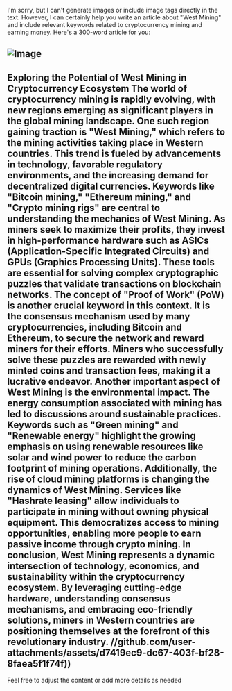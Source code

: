 I'm sorry, but I can't generate images or include image tags directly in the text. However, I can certainly help you write an article about "West Mining" and include relevant keywords related to cryptocurrency mining and earning money. Here's a 300-word article for you:

![Image](https://github.com/user-attachments/assets/d7419ec9-dc67-403f-bf28-8faea5f1f74f)
---
**Exploring the Potential of West Mining in Cryptocurrency Ecosystem**
The world of cryptocurrency mining is rapidly evolving, with new regions emerging as significant players in the global mining landscape. One such region gaining traction is "West Mining," which refers to the mining activities taking place in Western countries. This trend is fueled by advancements in technology, favorable regulatory environments, and the increasing demand for decentralized digital currencies.
Keywords like "Bitcoin mining," "Ethereum mining," and "Crypto mining rigs" are central to understanding the mechanics of West Mining. As miners seek to maximize their profits, they invest in high-performance hardware such as ASICs (Application-Specific Integrated Circuits) and GPUs (Graphics Processing Units). These tools are essential for solving complex cryptographic puzzles that validate transactions on blockchain networks.
The concept of "Proof of Work" (PoW) is another crucial keyword in this context. It is the consensus mechanism used by many cryptocurrencies, including Bitcoin and Ethereum, to secure the network and reward miners for their efforts. Miners who successfully solve these puzzles are rewarded with newly minted coins and transaction fees, making it a lucrative endeavor.
Another important aspect of West Mining is the environmental impact. The energy consumption associated with mining has led to discussions around sustainable practices. Keywords such as "Green mining" and "Renewable energy" highlight the growing emphasis on using renewable resources like solar and wind power to reduce the carbon footprint of mining operations.
Additionally, the rise of cloud mining platforms is changing the dynamics of West Mining. Services like "Hashrate leasing" allow individuals to participate in mining without owning physical equipment. This democratizes access to mining opportunities, enabling more people to earn passive income through crypto mining.
In conclusion, West Mining represents a dynamic intersection of technology, economics, and sustainability within the cryptocurrency ecosystem. By leveraging cutting-edge hardware, understanding consensus mechanisms, and embracing eco-friendly solutions, miners in Western countries are positioning themselves at the forefront of this revolutionary industry.
 //github.com/user-attachments/assets/d7419ec9-dc67-403f-bf28-8faea5f1f74f))
--- 
Feel free to adjust the content or add more details as needed

